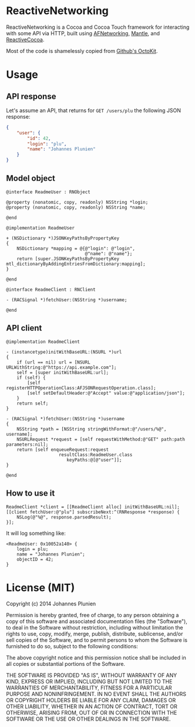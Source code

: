 # ReactiveNetworking

ReactiveNetworking is a Cocoa and Cocoa Touch framework for interacting with some API via HTTP, built using
[AFNetworking](https://github.com/AFNetworking/AFNetworking),
[Mantle](https://github.com/MantleFramework/Mantle), and
[ReactiveCocoa](https://github.com/ReactiveCocoa/ReactiveCocoa).

Most of the code is shamelessly copied from [Github's OctoKit](https://github.com/octokit/octokit.objc).

# Usage

## API response

Let's assume an API, that returns for `GET /users/plu` the following
JSON response:

```json
{
    "user": {
        "id": 42,
        "login": "plu",
        "name": "Johannes Plunien"
    }
}
```

## Model object

```objc
@interface ReadmeUser : RNObject

@property (nonatomic, copy, readonly) NSString *login;
@property (nonatomic, copy, readonly) NSString *name;

@end

@implementation ReadmeUser

+ (NSDictionary *)JSONKeyPathsByPropertyKey
{
    NSDictionary *mapping = @{@"login": @"login",
                              @"name": @"name"};
    return [super.JSONKeyPathsByPropertyKey mtl_dictionaryByAddingEntriesFromDictionary:mapping];
}

@end

@interface ReadmeClient : RNClient

- (RACSignal *)fetchUser:(NSString *)username;

@end
```

## API client

```objc
@implementation ReadmeClient

- (instancetype)initWithBaseURL:(NSURL *)url
{
    if (url == nil) url = [NSURL URLWithString:@"https://api.example.com"];
    self = [super initWithBaseURL:url];
    if (self) {
        [self registerHTTPOperationClass:AFJSONRequestOperation.class];
        [self setDefaultHeader:@"Accept" value:@"application/json"];
    }
    return self;
}

- (RACSignal *)fetchUser:(NSString *)username
{
    NSString *path = [NSString stringWithFormat:@"/users/%@", username];
    NSURLRequest *request = [self requestWithMethod:@"GET" path:path parameters:nil];
    return [self enqueueRequest:request
                    resultClass:ReadmeUser.class
                       keyPaths:@[@"user"]];
}

@end
```

## How to use it

```objc
ReadmeClient *client = [[ReadmeClient alloc] initWithBaseURL:nil];
[[client fetchUser:@"plu"] subscribeNext:^(RNResponse *response) {
    NSLog(@"%@", response.parsedResult);
}];
```

It will log something like:

```
<ReadmeUser: 0x10052a140> {
    login = plu;
    name = "Johannes Plunien";
    objectID = 42;
}
```

# License (MIT)

Copyright (c) 2014 Johannes Plunien

Permission is hereby granted, free of charge, to any person obtaining a copy of
this software and associated documentation files (the "Software"), to deal in
the Software without restriction, including without limitation the rights to
use, copy, modify, merge, publish, distribute, sublicense, and/or sell copies of
the Software, and to permit persons to whom the Software is furnished to do so,
subject to the following conditions:

The above copyright notice and this permission notice shall be included in all
copies or substantial portions of the Software.

THE SOFTWARE IS PROVIDED "AS IS", WITHOUT WARRANTY OF ANY KIND, EXPRESS OR
IMPLIED, INCLUDING BUT NOT LIMITED TO THE WARRANTIES OF MERCHANTABILITY, FITNESS
FOR A PARTICULAR PURPOSE AND NONINFRINGEMENT. IN NO EVENT SHALL THE AUTHORS OR
COPYRIGHT HOLDERS BE LIABLE FOR ANY CLAIM, DAMAGES OR OTHER LIABILITY, WHETHER
IN AN ACTION OF CONTRACT, TORT OR OTHERWISE, ARISING FROM, OUT OF OR IN
CONNECTION WITH THE SOFTWARE OR THE USE OR OTHER DEALINGS IN THE SOFTWARE.
